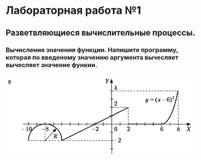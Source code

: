 # Лабораторная работа №1
## Разветвляющиеся вычислительные процессы. 
### Вычисление значения функции. Напишите программу, которая по введеному значению аргумента вычесляет вычесляет значение функии.
![8](/8.png)
